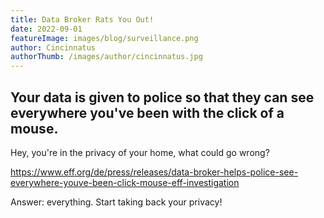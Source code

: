 ```yaml
---
title: Data Broker Rats You Out!
date: 2022-09-01
featureImage: images/blog/surveillance.png
author: Cincinnatus
authorThumb: /images/author/cincinnatus.jpg
---
```


## Your data is given to police so that they can see everywhere you've been with the click of a mouse.

Hey, you're in the privacy of your home, what could go wrong?

https://www.eff.org/de/press/releases/data-broker-helps-police-see-everywhere-youve-been-click-mouse-eff-investigation

Answer: everything. Start taking back your privacy!